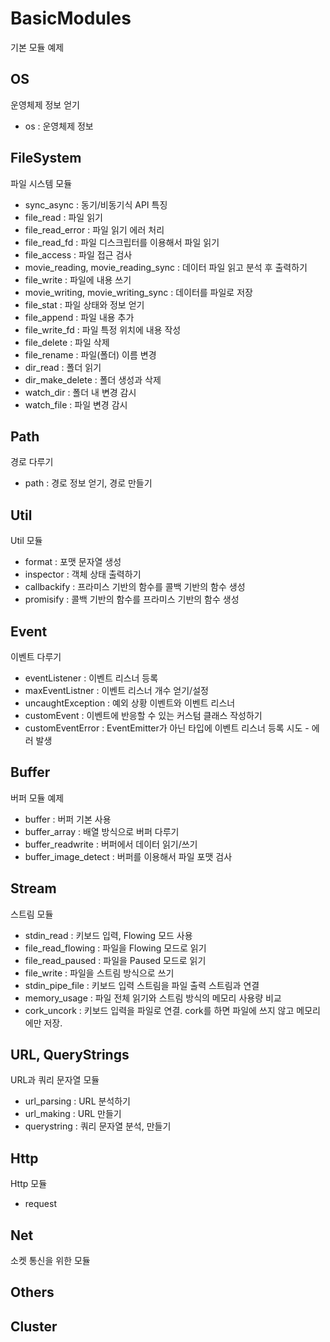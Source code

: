 # BasicModules
기본 모듈 예제

## OS
운영체제 정보 얻기

- os : 운영체제 정보

## FileSystem
파일 시스템 모듈

- sync_async : 동기/비동기식 API 특징
- file_read : 파일 읽기
- file_read_error : 파일 읽기 에러 처리
- file_read_fd : 파일 디스크립터를 이용해서 파일 읽기
- file_access : 파일 접근 검사
- movie_reading, movie_reading_sync : 데이터 파일 읽고 분석 후 출력하기
- file_write : 파일에 내용 쓰기
- movie_writing, movie_writing_sync : 데이터를 파일로 저장
- file_stat : 파일 상태와 정보 얻기
- file_append : 파일 내용 추가
- file_write_fd : 파일 특정 위치에 내용 작성
- file_delete : 파일 삭제
- file_rename : 파일(폴더) 이름 변경
- dir_read : 폴더 읽기
- dir_make_delete : 폴더 생성과 삭제
- watch_dir : 폴더 내 변경 감시
- watch_file : 파일 변경 감시

## Path
경로 다루기

- path : 경로 정보 얻기, 경로 만들기



## Util
Util 모듈

- format : 포맷 문자열 생성
- inspector : 객체 상태 출력하기
- callbackify : 프라미스 기반의 함수를 콜백 기반의 함수 생성
- promisify : 콜백 기반의 함수를 프라미스 기반의 함수 생성

## Event
이벤트 다루기

- eventListener : 이벤트 리스너 등록
- maxEventListner : 이벤트 리스너 개수 얻기/설정
- uncaughtException : 예외 상황 이벤트와 이벤트 리스너
- customEvent : 이벤트에 반응할 수 있는 커스텀 클래스 작성하기
- customEventError : EventEmitter가 아닌 타입에 이벤트 리스너 등록 시도 - 에러 발생

## Buffer
버퍼 모듈 예제

- buffer : 버퍼 기본 사용
- buffer_array : 배열 방식으로 버퍼 다루기
- buffer_readwrite : 버퍼에서 데이터 읽기/쓰기
- buffer_image_detect : 버퍼를 이용해서 파일 포맷 검사

## Stream
스트림 모듈

- stdin_read : 키보드 입력, Flowing 모드 사용
- file_read_flowing : 파일을 Flowing 모드로 읽기
- file_read_paused : 파일을 Paused 모드로 읽기
- file_write : 파일을 스트림 방식으로 쓰기
- stdin_pipe_file : 키보드 입력 스트림을 파일 출력 스트림과 연결
- memory_usage : 파일 전체 읽기와 스트림 방식의 메모리 사용량 비교
- cork_uncork : 키보드 입력을 파일로 연결. cork를 하면 파일에 쓰지 않고 메모리에만 저장.

## URL, QueryStrings
URL과 쿼리 문자열 모듈

- url_parsing : URL 분석하기
- url_making : URL 만들기
- querystring : 쿼리 문자열 분석, 만들기

## Http
Http 모듈

- request

## Net
소켓 통신을 위한 모듈

## Others


## Cluster
